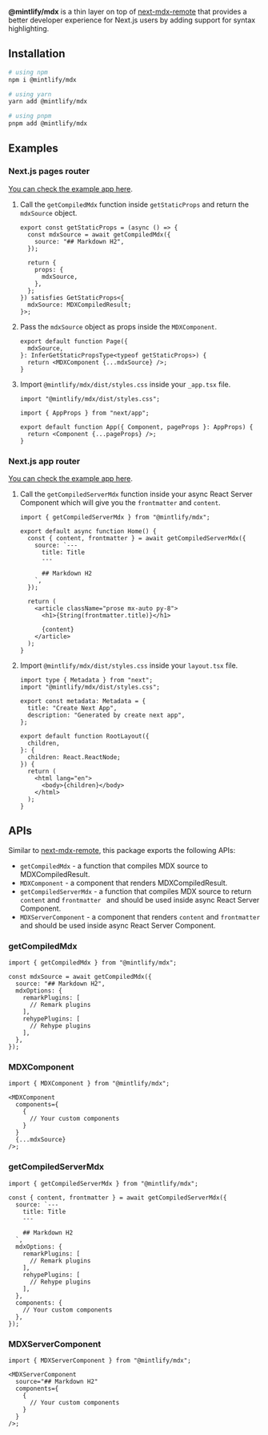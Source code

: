**@mintlify/mdx** is a thin layer on top of [next-mdx-remote](https://github.com/hashicorp/next-mdx-remote) that provides a better developer experience for Next.js users by adding support for syntax highlighting.

## Installation

```bash
# using npm
npm i @mintlify/mdx

# using yarn
yarn add @mintlify/mdx

# using pnpm
pnpm add @mintlify/mdx
```

## Examples

### Next.js pages router

[You can check the example app here](https://github.com/mintlify/mdx/tree/main/examples/pages-router).

1. Call the `getCompiledMdx` function inside `getStaticProps` and return the `mdxSource` object.

   ```tsx
   export const getStaticProps = (async () => {
     const mdxSource = await getCompiledMdx({
       source: "## Markdown H2",
     });

     return {
       props: {
         mdxSource,
       },
     };
   }) satisfies GetStaticProps<{
     mdxSource: MDXCompiledResult;
   }>;
   ```

2. Pass the `mdxSource` object as props inside the `MDXComponent`.

   ```tsx
   export default function Page({
     mdxSource,
   }: InferGetStaticPropsType<typeof getStaticProps>) {
     return <MDXComponent {...mdxSource} />;
   }
   ```

3. Import `@mintlify/mdx/dist/styles.css` inside your `_app.tsx` file.

   ```tsx
   import "@mintlify/mdx/dist/styles.css";

   import { AppProps } from "next/app";

   export default function App({ Component, pageProps }: AppProps) {
     return <Component {...pageProps} />;
   }
   ```

### Next.js app router

[You can check the example app here](https://github.com/mintlify/mdx/tree/main/examples/app-router).

1. Call the `getCompiledServerMdx` function inside your async React Server Component which will give you the `frontmatter` and `content`.

   ```tsx
   import { getCompiledServerMdx } from "@mintlify/mdx";

   export default async function Home() {
     const { content, frontmatter } = await getCompiledServerMdx({
       source: `---
         title: Title
         ---
   
         ## Markdown H2
       `,
     });

     return (
       <article className="prose mx-auto py-8">
         <h1>{String(frontmatter.title)}</h1>

         {content}
       </article>
     );
   }
   ```

2. Import `@mintlify/mdx/dist/styles.css` inside your `layout.tsx` file.

   ```tsx
   import type { Metadata } from "next";
   import "@mintlify/mdx/dist/styles.css";

   export const metadata: Metadata = {
     title: "Create Next App",
     description: "Generated by create next app",
   };

   export default function RootLayout({
     children,
   }: {
     children: React.ReactNode;
   }) {
     return (
       <html lang="en">
         <body>{children}</body>
       </html>
     );
   }
   ```

## APIs

Similar to [next-mdx-remote](https://github.com/hashicorp/next-mdx-remote), this package exports the following APIs:

- `getCompiledMdx` - a function that compiles MDX source to MDXCompiledResult.
- `MDXComponent` - a component that renders MDXCompiledResult.
- `getCompiledServerMdx` - a function that compiles MDX source to return `content` and `frontmatter ` and should be used inside async React Server Component.
- `MDXServerComponent` - a component that renders `content` and `frontmatter ` and should be used inside async React Server Component.

### getCompiledMdx

```tsx
import { getCompiledMdx } from "@mintlify/mdx";

const mdxSource = await getCompiledMdx({
  source: "## Markdown H2",
  mdxOptions: {
    remarkPlugins: [
      // Remark plugins
    ],
    rehypePlugins: [
      // Rehype plugins
    ],
  },
});
```

### MDXComponent

```tsx
import { MDXComponent } from "@mintlify/mdx";

<MDXComponent
  components={
    {
      // Your custom components
    }
  }
  {...mdxSource}
/>;
```

### getCompiledServerMdx

```tsx
import { getCompiledServerMdx } from "@mintlify/mdx";

const { content, frontmatter } = await getCompiledServerMdx({
  source: `---
    title: Title
    ---

    ## Markdown H2
  `,
  mdxOptions: {
    remarkPlugins: [
      // Remark plugins
    ],
    rehypePlugins: [
      // Rehype plugins
    ],
  },
  components: {
    // Your custom components
  },
});
```

### MDXServerComponent

```tsx
import { MDXServerComponent } from "@mintlify/mdx";

<MDXServerComponent
  source="## Markdown H2"
  components={
    {
      // Your custom components
    }
  }
/>;
```

